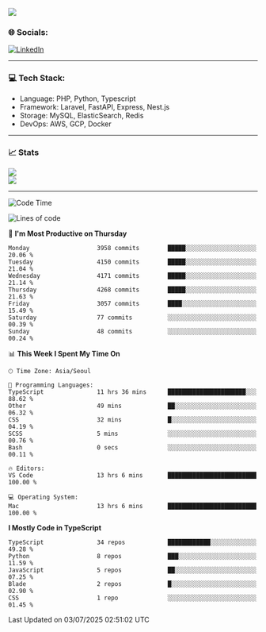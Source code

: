 <!--[![](https://visitcount.itsvg.in/api?id=jin-wk&icon=7&color=12)](https://visitcount.itsvg.in)-->
<!--[![Hits](https://hits.seeyoufarm.com/api/count/incr/badge.svg?url=https%3A%2F%2Fgithub.com%2Fjin-wk&count_bg=%235F625C&title_bg=%23555555&icon=github.svg&icon_color=%23E7E7E7&title=Hits&edge_flat=false)](https://hits.seeyoufarm.com)-->
![](https://komarev.com/ghpvc/?username=jin-wk&color=lightgrey&style=for-the-badge)

### 🌐 Socials:
[![LinkedIn](https://img.shields.io/badge/LinkedIn-%230077B5.svg?logo=linkedin&logoColor=white)](https://linkedin.com/in/jinwook-lee-242625241) 

---

### 💻 Tech Stack:
  - Language: PHP, Python, Typescript
  - Framework: Laravel, FastAPI, Express, Nest.js
  - Storage: MySQL, ElasticSearch, Redis
  - DevOps: AWS, GCP, Docker

---

### 📈 Stats
![](https://github-readme-stats.vercel.app/api?username=jin-wk&theme=dark&hide_border=true&include_all_commits=true&count_private=true)<br/>
![](https://github-readme-streak-stats.herokuapp.com/?user=jin-wk&theme=dark&hide_border=true)<br/>

---

<!--START_SECTION:waka-->
![Code Time](http://img.shields.io/badge/Code%20Time-2%2C409%20hrs%2044%20mins-blue)

![Lines of code](https://img.shields.io/badge/From%20Hello%20World%20I%27ve%20Written-5.8%20million%20lines%20of%20code-blue)

📅 **I'm Most Productive on Thursday** 

```text
Monday                   3958 commits        █████░░░░░░░░░░░░░░░░░░░░   20.06 % 
Tuesday                  4150 commits        █████░░░░░░░░░░░░░░░░░░░░   21.04 % 
Wednesday                4171 commits        █████░░░░░░░░░░░░░░░░░░░░   21.14 % 
Thursday                 4268 commits        █████░░░░░░░░░░░░░░░░░░░░   21.63 % 
Friday                   3057 commits        ████░░░░░░░░░░░░░░░░░░░░░   15.49 % 
Saturday                 77 commits          ░░░░░░░░░░░░░░░░░░░░░░░░░   00.39 % 
Sunday                   48 commits          ░░░░░░░░░░░░░░░░░░░░░░░░░   00.24 % 
```


📊 **This Week I Spent My Time On** 

```text
🕑︎ Time Zone: Asia/Seoul

💬 Programming Languages: 
TypeScript               11 hrs 36 mins      ██████████████████████░░░   88.62 % 
Other                    49 mins             ██░░░░░░░░░░░░░░░░░░░░░░░   06.32 % 
CSS                      32 mins             █░░░░░░░░░░░░░░░░░░░░░░░░   04.19 % 
SCSS                     5 mins              ░░░░░░░░░░░░░░░░░░░░░░░░░   00.76 % 
Bash                     0 secs              ░░░░░░░░░░░░░░░░░░░░░░░░░   00.11 % 

🔥 Editors: 
VS Code                  13 hrs 6 mins       █████████████████████████   100.00 % 

💻 Operating System: 
Mac                      13 hrs 6 mins       █████████████████████████   100.00 % 
```

**I Mostly Code in TypeScript** 

```text
TypeScript               34 repos            ████████████░░░░░░░░░░░░░   49.28 % 
Python                   8 repos             ███░░░░░░░░░░░░░░░░░░░░░░   11.59 % 
JavaScript               5 repos             ██░░░░░░░░░░░░░░░░░░░░░░░   07.25 % 
Blade                    2 repos             █░░░░░░░░░░░░░░░░░░░░░░░░   02.90 % 
CSS                      1 repo              ░░░░░░░░░░░░░░░░░░░░░░░░░   01.45 % 
```




 Last Updated on 03/07/2025 02:51:02 UTC
<!--END_SECTION:waka-->

